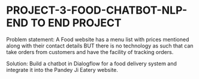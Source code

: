 # PROJECT-3-FOOD-CHATBOT-NLP-END TO END PROJECT
Problem statement: A Food website has a menu list with prices mentioned along with their contact details BUT there is no technology as such that can take orders from customers and have the facility of tracking orders.

Solution: Build a chatbot in Dialogflow for a food delivery system and integrate it into the Pandey Ji Eatery website.
